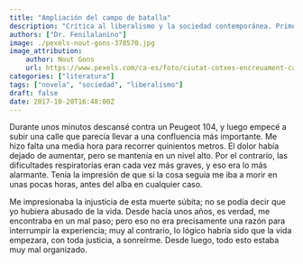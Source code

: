 ```yaml
---
title: "Ampliación del campo de batalla"
description: "Crítica al liberalismo y la sociedad contemporánea. Primera novela de Michel Houellebecq."
authors: ["Dr. Fenilalanino"]
image: ./pexels-nout-gons-378570.jpg
image_attribution:
    author: Nout Gons
    url: https://www.pexels.com/ca-es/foto/ciutat-cotxes-encreuament-carretera-378570/
categories: ["literatura"]
tags: ["novela", "sociedad", "liberalismo"]
draft: false
date: 2017-10-20T16:48:00Z
---
```


Durante unos minutos descansé contra un Peugeot 104, y luego empecé a subir una calle que parecía llevar a una confluencia más importante. Me hizo falta una media hora para recorrer quinientos metros. El dolor había dejado de aumentar, pero se mantenía en un nivel alto. Por el contrario, las dificultades respiratorias eran cada vez más graves, y eso era lo más alarmante. Tenía la impresión de que si la cosa seguía me iba a morir en unas pocas horas, antes del alba en cualquier caso.

Me impresionaba la injusticia de esta muerte súbita; no se podía decir que yo hubiera abusado de la vida. Desde hacía unos años, es verdad, me encontraba en un mal paso; pero eso no era precisamente una razón para interrumpir la experiencia; muy al contrario, lo lógico habría sido que la vida empezara, con toda justicia, a sonreírme. Desde luego, todo esto estaba muy mal organizado.
